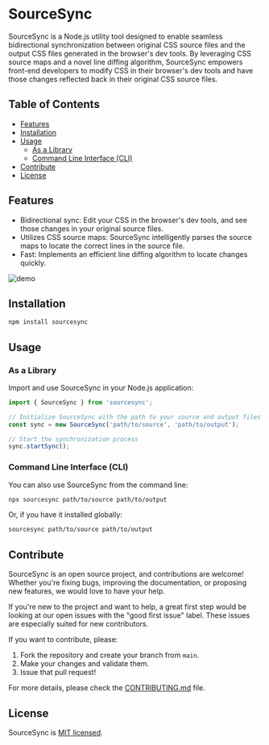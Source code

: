 # SourceSync

SourceSync is a Node.js utility tool designed to enable seamless bidirectional synchronization between original CSS source files and the output CSS files generated in the browser's dev tools. By leveraging CSS source maps and a novel line diffing algorithm, SourceSync empowers front-end developers to modify CSS in their browser's dev tools and have those changes reflected back in their original CSS source files.

## Table of Contents

- [Features](#features)
- [Installation](#installation)
- [Usage](#usage)
  - [As a Library](#as-a-library)
  - [Command Line Interface (CLI)](#command-line-interface-cli)
- [Contribute](#contribute)
- [License](#license)

## Features

- Bidirectional sync: Edit your CSS in the browser's dev tools, and see those changes in your original source files.
- Utilizes CSS source maps: SourceSync intelligently parses the source maps to locate the correct lines in the source file.
- Fast: Implements an efficient line diffing algorithm to locate changes quickly.

![demo](https://github.com/m5x5/sourcesync/assets/30301026/0cc461cd-250c-4902-84ed-2f35830f4fc5)

## Installation

```bash
npm install sourcesync
```

## Usage

### As a Library

Import and use SourceSync in your Node.js application:

```javascript
import { SourceSync } from 'sourcesync';

// Initialize SourceSync with the path to your source and output files
const sync = new SourceSync('path/to/source', 'path/to/output');

// Start the synchronization process
sync.startSync();
```

### Command Line Interface (CLI)

You can also use SourceSync from the command line:

```bash
npx sourcesync path/to/source path/to/output
```

Or, if you have it installed globally:

```bash
sourcesync path/to/source path/to/output
```

## Contribute

SourceSync is an open source project, and contributions are welcome! Whether you're fixing bugs, improving the documentation, or proposing new features, we would love to have your help.

If you're new to the project and want to help, a great first step would be looking at our open issues with the "good first issue" label. These issues are especially suited for new contributors.

If you want to contribute, please:

1. Fork the repository and create your branch from `main`.
2. Make your changes and validate them.
3. Issue that pull request!

For more details, please check the [CONTRIBUTING.md](CONTRIBUTING.md) file.

## License

SourceSync is [MIT licensed](LICENSE).
